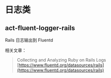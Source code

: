 # 日志类

## act-fluent-logger-rails

 Rails 日志输出到 Fluentd

>

相关文章：

> Collecting and Analyzing Ruby on Rails Logs [https://www.fluentd.org/datasources/rails](https://www.fluentd.org/datasources/rails)



